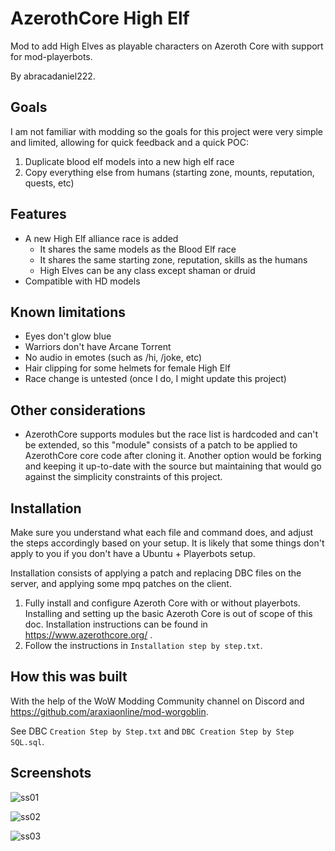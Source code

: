 # AzerothCore High Elf

Mod to add High Elves as playable characters on Azeroth Core with support for mod-playerbots.

By abracadaniel222.

## Goals

I am not familiar with modding so the goals for this project were very simple and limited, allowing for quick feedback and a quick POC:

1. Duplicate blood elf models into a new high elf race
2. Copy everything else from humans (starting zone, mounts, reputation, quests, etc)

## Features

- A new High Elf alliance race is added
  - It shares the same models as the Blood Elf race
  - It shares the same starting zone, reputation, skills as the humans
  - High Elves can be any class except shaman or druid
- Compatible with HD models 

## Known limitations

- Eyes don't glow blue
- Warriors don't have Arcane Torrent
- No audio in emotes (such as /hi, /joke, etc)
- Hair clipping for some helmets for female High Elf
- Race change is untested (once I do, I might update this project)

## Other considerations

- AzerothCore supports modules but the race list is hardcoded and can't be extended, so this "module" consists of a patch to be applied to AzerothCore core code after cloning it. Another option would be forking and keeping it up-to-date with the source but maintaining that would go against the simplicity constraints of this project.

## Installation

Make sure you understand what each file and command does, and adjust the steps accordingly based on your setup. It is likely that some things don't apply to you if you don't have a Ubuntu + Playerbots setup.

Installation consists of applying a patch and replacing DBC files on the server, and applying some mpq patches on the client.

1. Fully install and configure Azeroth Core with or without playerbots. Installing and setting up the basic Azeroth Core is out of scope of this doc. Installation instructions can be found in https://www.azerothcore.org/ .
2. Follow the instructions in `Installation step by step.txt`.

## How this was built

With the help of the WoW Modding Community channel on Discord and https://github.com/araxiaonline/mod-worgoblin.

See DBC `Creation Step by Step.txt` and `DBC Creation Step by Step SQL.sql`.

## Screenshots

![ss01](https://github.com/user-attachments/assets/55101550-e397-4f3e-91d1-ae6e60bd1f49)

![ss02](https://github.com/user-attachments/assets/d7f019c9-1169-4de4-bc34-2155a7582a83)

![ss03](https://github.com/user-attachments/assets/cf9944b4-17e0-4557-8d1b-086bfc18041f)
